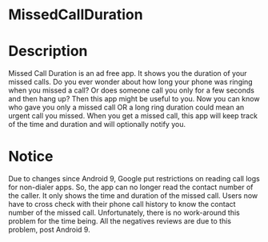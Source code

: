 # MissedCallDuration
# Description

Missed Call Duration is an ad free app. It shows you the duration of your missed calls.
Do you ever wonder about how long your phone was ringing when you missed a call? 
Or does someone call you only for a few seconds and then hang up? Then this app might be useful to you.
Now you can know who gave you only a missed call OR a long ring duration could mean an urgent call you missed.
When you get a missed call, this app will keep track of the time and duration and will optionally notify you.

# Notice
Due to changes since Android 9, Google put restrictions on reading call logs for non-dialer apps.
So, the app can no longer read the contact number of the caller. It only shows the time and duration of the missed call.
Users now have to cross check with their phone call history to know the contact number of the missed call.
Unfortunately, there is no work-around this problem for the time being. All the negatives reviews are due to this problem, post Android 9.
